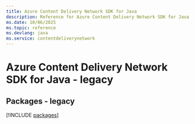 ```yaml
---
title: Azure Content Delivery Network SDK for Java
description: Reference for Azure Content Delivery Network SDK for Java
ms.date: 10/06/2025
ms.topic: reference
ms.devlang: java
ms.service: contentdeliverynetwork
---
```

# Azure Content Delivery Network SDK for Java - legacy
## Packages - legacy
[!INCLUDE [packages](content-delivery-network-index.md)]